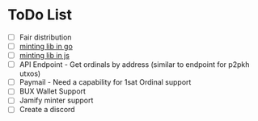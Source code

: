 # ToDo List

* [ ] Fair distribution
* [ ] [minting lib in go](https://github.com/bitcoinschema/go-1sat-ord)
* [ ] [minting lib in js](https://github.com/bitcoinschema/js-1sat-ord)
* [ ] API Endpoint - Get ordinals by address (similar to endpoint for p2pkh utxos)
* [ ] Paymail - Need a capability for 1sat Ordinal support
* [ ] BUX Wallet Support
* [ ] Jamify minter support
* [ ] Create a discord
